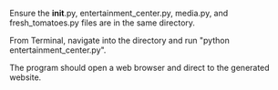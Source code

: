 Ensure the __init__.py, entertainment_center.py, media.py, and fresh_tomatoes.py
files are in the same directory.

From Terminal, navigate into the directory and run "python entertainment_center.py".

The program should open a web browser and direct to the generated website.
